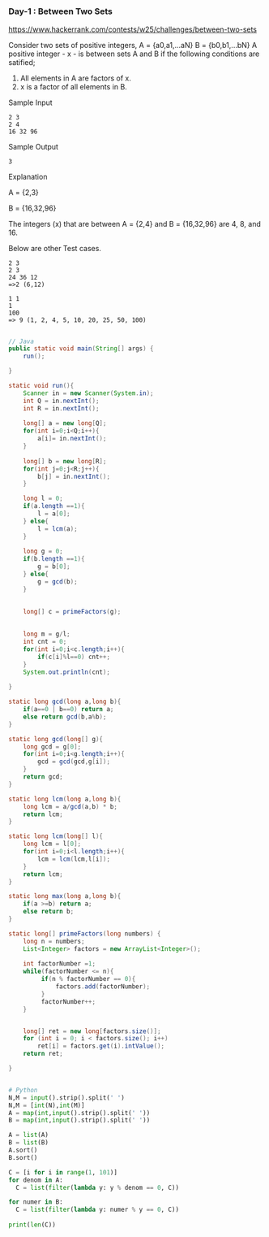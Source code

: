 #


### Day-1 : Between Two Sets

https://www.hackerrank.com/contests/w25/challenges/between-two-sets

Consider two sets of positive integers, A = {a0,a1,...aN} B = {b0,b1,...bN}
A positive integer - x - is between sets A and B if the following conditions are satified;

1. All elements in A are factors of x.
2. x is a factor of all elements in B.


Sample Input
```
2 3
2 4
16 32 96
```
Sample Output
```
3
```
Explanation

A = {2,3}

B = {16,32,96}

The integers (x) that are between A = {2,4} and B = {16,32,96} are 4, 8, and 16.


Below are other Test cases.
```
2 3
2 3
24 36 12
=>2 (6,12)

1 1 
1 
100
=> 9 (1, 2, 4, 5, 10, 20, 25, 50, 100)
```

```java

// Java
public static void main(String[] args) {
	run();

}

static void run(){
	Scanner in = new Scanner(System.in);
	int Q = in.nextInt();
	int R = in.nextInt();
	
	long[] a = new long[Q];
	for(int i=0;i<Q;i++){
		a[i]= in.nextInt();
	}
	
	long[] b = new long[R];
	for(int j=0;j<R;j++){
		b[j] = in.nextInt();
	}

	long l = 0;
	if(a.length ==1){
		l = a[0];
	} else{
		l = lcm(a);
	}
	
	long g = 0;
	if(b.length ==1){
		g = b[0];
	} else{
		g = gcd(b);
	}
	
	
	long[] c = primeFactors(g);

	
	long m = g/l;
	int cnt = 0;
	for(int i=0;i<c.length;i++){
		if(c[i]%l==0) cnt++;
	}
	System.out.println(cnt);
	
}

static long gcd(long a,long b){
	if(a==0 | b==0) return a;
	else return gcd(b,a%b);
}

static long gcd(long[] g){
	long gcd = g[0];
	for(int i=0;i<g.length;i++){
		gcd = gcd(gcd,g[i]);
	}
	return gcd;
}

static long lcm(long a,long b){
	long lcm = a/gcd(a,b) * b;
	return lcm;
}

static long lcm(long[] l){
	long lcm = l[0];
	for(int i=0;i<l.length;i++){
		lcm = lcm(lcm,l[i]);
	}
	return lcm;
}

static long max(long a,long b){
	if(a >=b) return a;
	else return b;
}

static long[] primeFactors(long numbers) {
	long n = numbers;
	List<Integer> factors = new ArrayList<Integer>();
	
	int factorNumber =1;
	while(factorNumber <= n){
		 if(n % factorNumber == 0){
			 factors.add(factorNumber);
		 }
		 factorNumber++;
	}


	long[] ret = new long[factors.size()];
	for (int i = 0; i < factors.size(); i++)
		ret[i] = factors.get(i).intValue();
	return ret;

}

```

```python

# Python
N,M = input().strip().split(' ')
N,M = [int(N),int(M)]
A = map(int,input().strip().split(' '))
B = map(int,input().strip().split(' '))

A = list(A)
B = list(B)
A.sort()
B.sort()

C = [i for i in range(1, 101)]
for denom in A:
  C = list(filter(lambda y: y % denom == 0, C))

for numer in B:
  C = list(filter(lambda y: numer % y == 0, C))
  
print(len(C))  
```


